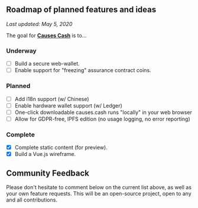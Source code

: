 ## Roadmap of planned features and ideas

_Last updated: May 5, 2020_

The goal for __[Causes Cash](https://causes.cash/)__ is to...

### Underway

- [ ] Build a secure web-wallet.
- [ ] Enable support for "freezing" assurance contract coins.

### Planned

- [ ] Add i18n support (w/ Chinese)
- [ ] Enable hardware wallet support (w/ Ledger)
- [ ] One-click downloadable causes.cash runs "locally" in your web browser
- [ ] Allow for GDPR-free, IPFS edition (no usage logging, no error reporting)

### Complete

- [x] Complete static content (for preview).
- [x] Build a Vue.js wireframe.

## Community Feedback

Please don't hesitate to comment below on the current list above, as well as your own feature requests. This will be an open-source project, open to any and all contributions.

